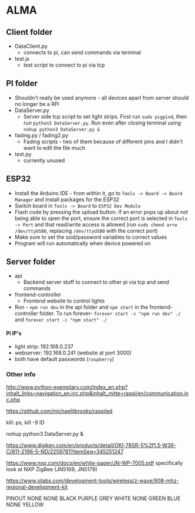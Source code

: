 # ALMA

## Client folder
  * DataClient.py
    * connects to pi, can send commands via terminal
  * test.js
    * test script to connect to pi via tcp

## PI folder
  * Shouldn't really be used anymore - all devices apart from server should no longer be a RPi
  * DataServer.py
    * Server side tcp script to set light strips. First run `sudo pigpiod`, then run `python3 DataServer.py`. Run even after closing terminal using `nohup python3 DataServer.py &`
  * fading.py / fading2.py
    * Fading scripts - two of them because of different pins and I didn't want to edit the file much
  * test.py
    * currently unused

## ESP32
  * Install the Arduino IDE - from within it, go to `Tools -> Board -> Board Manager` and install packages for the ESP32
  * Switch board in `Tools -> Board` to `ESP32 Dev Module`
  * Flash code by pressing the upload button. If an error pops up about not being able to open the port, ensure the correct port is selected in `Tools -> Port` and that read/write access is allowed (run `sudo chmod a+rw /dev/ttyUSB0`, replacing `/dev/ttyUSB0` with the correct port)
  * Make sure to set the ssid/password variables to correct values
  * Program will run automatically when device powered on

## Server folder
  * api
    * Backend server stuff to connect to other pi via tcp and send commands
  * frontend-controller
    * Frontend website to control lights
  * Run - `npm run dev` in the api folder and `npm start` in the frontend-controller folder. To run forever- `forever start -c "npm run dev" ./` and `forever start -c "npm start" ./`

#### Pi IP's
  * light strip: 192.168.0.237
  * webserver: 192.168.0.241 (website at port 3000)
  * both have default passwords (`raspberry`)

### Other info
http://www.python-exemplary.com/index_en.php?inhalt_links=navigation_en.inc.php&inhalt_mitte=raspi/en/communication.inc.php

https://github.com/michaeljtbrooks/raspiled

kill: ps, kill -9 ID

nohup python3 DataServer.py &



https://www.digikey.com/en/products/detail/OKI-78SR-5%2f1.5-W36-C/811-2196-5-ND/2259781?itemSeq=345251247

https://www.nxp.com/docs/en/white-paper/JN-WP-7005.pdf
specifically look at NXP ZigBee (JN5169, JN5179)

https://www.silabs.com/development-tools/wireless/z-wave/908-mhz-regional-development-kit


PINOUT
NONE
NONE
BLACK
PURPLE
GREY
WHITE
NONE
GREEN
BLUE
NONE
YELLOW
